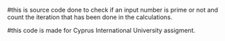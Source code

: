 #this is source code done to check if an input number is prime or not and count the iteration that has been done in the calculations.

#this code is made for Cyprus International University assigment.
